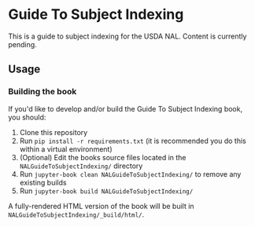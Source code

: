 # Guide To Subject Indexing

This is a guide to subject indexing for the USDA NAL. Content is currently pending.

## Usage

### Building the book

If you'd like to develop and/or build the Guide To Subject Indexing book, you should:

1. Clone this repository
2. Run `pip install -r requirements.txt` (it is recommended you do this within a virtual environment)
3. (Optional) Edit the books source files located in the `NALGuideToSubjectIndexing/` directory
4. Run `jupyter-book clean NALGuideToSubjectIndexing/` to remove any existing builds
5. Run `jupyter-book build NALGuideToSubjectIndexing/`

A fully-rendered HTML version of the book will be built in `NALGuideToSubjectIndexing/_build/html/`.

